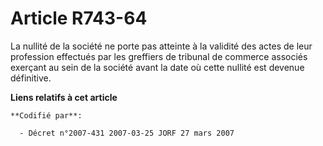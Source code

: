 # Article R743-64

La nullité de la société ne porte pas atteinte à la validité des actes de leur profession effectués par les greffiers de
tribunal de commerce associés exerçant au sein de la société avant la date où cette nullité est devenue définitive.

**Liens relatifs à cet article**

	**Codifié par**:

	  - Décret n°2007-431 2007-03-25 JORF 27 mars 2007
